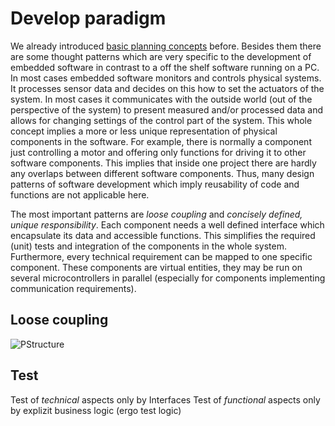 # Develop paradigm

We already introduced [basic planning concepts](../../Description/PlanningParadigm) before. Besides them there are some thought patterns which are very specific to the development of embedded software in contrast to a off the shelf software running on a PC. In most cases embedded software monitors and controls physical systems. It processes sensor data and decides on this how to set the actuators of the system. In most cases it communicates with the outside world (out of the perspective of the system) to present measured and/or processed data and allows for changing settings of the control part of the system. This whole concept implies a more or less unique representation of physical components in the software. For example, there is normally a component just controlling a motor and offering only functions for driving it to other software components. This implies that inside one project there are hardly any overlaps between different software components. Thus, many design patterns of software development which imply reusability of code and functions are not applicable here.

The most important patterns are *loose coupling* and *concisely defined, unique responsibility*. Each component needs a well defined interface which encapsulate its data and accessible functions. This simplifies the required (unit) tests and integration of the components in the whole system. Furthermore, every technical requirement can be mapped to one specific component. These components are virtual entities, they may be run on several microcontrollers in parallel (especially for components implementing communication requirements).




## Loose coupling
![PStructure](../Diagrams/rendered/PStructure.svg)


## Test
Test of _technical_ aspects only by Interfaces
Test of _functional_ aspects only by explizit business logic (ergo test logic)